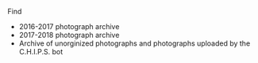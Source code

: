 Find
* 2016-2017 photograph archive
* 2017-2018 photograph archive
* Archive of unorginized photographs and photographs uploaded by the C.H.I.P.S. bot
